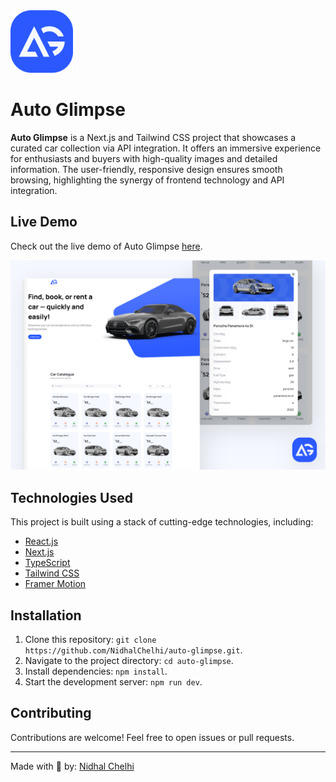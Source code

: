 <img src="https://github.com/NidhalChelhi/Auto-Glimpse/blob/main/public/icons/icon-svg.svg" alt="Logo" height="100px">


# Auto Glimpse
**Auto Glimpse** is a Next.js and Tailwind CSS project that showcases a curated car collection via API integration. It offers an immersive experience for enthusiasts and buyers with high-quality images and detailed information. The user-friendly, responsive design ensures smooth browsing, highlighting the synergy of frontend technology and API integration.


## Live Demo
Check out the live demo of Auto Glimpse [here](https://auto-glimpse.vercel.app).


![Showcase](https://github.com/NidhalChelhi/Auto-Glimpse/blob/main/public/showcase/autoglimpse_showcase.png)


## Technologies Used
This project is built using a stack of cutting-edge technologies, including:
- [React.js](https://reactjs.org/)
- [Next.js](https://nextjs.org/)
- [TypeScript](https://www.typescriptlang.org/)
- [Tailwind CSS](https://tailwindcss.com/)
- [Framer Motion](https://www.framer.com/motion/)


## Installation
1. Clone this repository: `git clone https://github.com/NidhalChelhi/auto-glimpse.git`.
2. Navigate to the project directory: `cd auto-glimpse`.
3. Install dependencies: `npm install`.
4. Start the development server: `npm run dev`.


## Contributing
Contributions are welcome! Feel free to open issues or pull requests.

---

Made with 🤍 by: [Nidhal Chelhi](https://www.nidhalchelhi.me)
